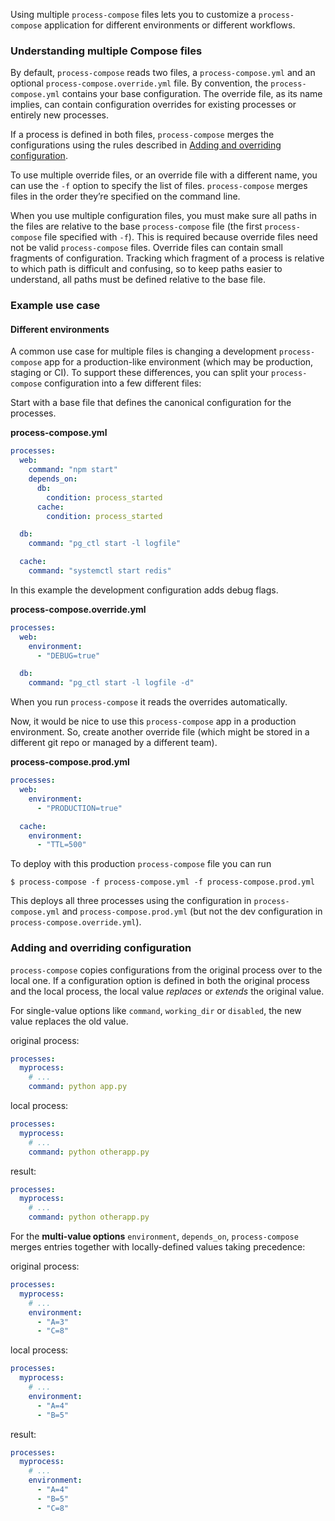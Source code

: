 Using multiple `process-compose` files lets you to customize a `process-compose` application for different environments or different workflows.

### Understanding multiple Compose files

By default, `process-compose` reads two files, a `process-compose.yml` and an optional `process-compose.override.yml` file. By convention, the `process-compose.yml` contains your base configuration. The override file, as its name implies, can contain configuration overrides for existing processes or entirely new processes.

If a process is defined in both files, `process-compose` merges the configurations using the rules described in [Adding and overriding configuration](#adding-and-overriding-configuration).

To use multiple override files, or an override file with a different name, you can use the `-f` option to specify the list of files. `process-compose` merges files in the order they’re specified on the command line. 

When you use multiple configuration files, you must make sure all paths in the files are relative to the base `process-compose` file (the first `process-compose` file specified with `-f`). This is required because override files need not be valid `process-compose` files. Override files can contain small fragments of configuration. Tracking which fragment of a process is relative to which path is difficult and confusing, so to keep paths easier to understand, all paths must be defined relative to the base file.

### Example use case

#### Different environments

A common use case for multiple files is changing a development `process-compose` app for a production-like environment (which may be production, staging or CI). To support these differences, you can split your `process-compose` configuration into a few different files:

Start with a base file that defines the canonical configuration for the processes.

**process-compose.yml**

```yaml
processes:
  web:
    command: "npm start"
    depends_on:
      db:
        condition: process_started
      cache:
        condition: process_started

  db:
    command: "pg_ctl start -l logfile"

  cache:
    command: "systemctl start redis"
```

In this example the development configuration adds debug flags.

**process-compose.override.yml**

```yaml
processes:
  web:
    environment:
      - "DEBUG=true"

  db:
    command: "pg_ctl start -l logfile -d"

```

When you run `process-compose` it reads the overrides automatically.

Now, it would be nice to use this `process-compose` app in a production environment. So, create another override file (which might be stored in a different git repo or managed by a different team).

**process-compose.prod.yml**

```yaml
processes:
  web:
    environment:
      - "PRODUCTION=true"

  cache:
    environment:
      - "TTL=500"
```

To deploy with this production `process-compose` file you can run

```shell
$ process-compose -f process-compose.yml -f process-compose.prod.yml
```

This deploys all three processes using the configuration in `process-compose.yml` and `process-compose.prod.yml` (but not the dev configuration in `process-compose.override.yml`).

### Adding and overriding configuration

`process-compose` copies configurations from the original process over to the local one. If a configuration option is defined in both the original process and the local process, the local value *replaces* or *extends* the original value.

For single-value options like `command`, `working_dir` or `disabled`, the new value replaces the old value.

original process:

```yaml
processes:
  myprocess:
    # ...
    command: python app.py
```

local process:

```yaml
processes:
  myprocess:
    # ...
    command: python otherapp.py
```

result:

```yaml
processes:
  myprocess:
    # ...
    command: python otherapp.py
```

For the **multi-value options** `environment`, `depends_on`, `process-compose` merges entries together with locally-defined values taking precedence:

original process:

```yaml
processes:
  myprocess:
    # ...
    environment:
      - "A=3"
      - "C=8"
```

local process:

```yaml
processes:
  myprocess:
    # ...
    environment:
      - "A=4"
      - "B=5"
```

result:

```yaml
processes:
  myprocess:
    # ...
    environment:
      - "A=4"
      - "B=5"
      - "C=8"
```
